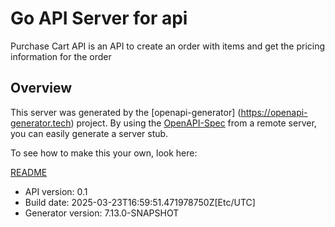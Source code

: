 # Go API Server for api

Purchase Cart API is an API to create an order with items and get the pricing information for the order

## Overview
This server was generated by the [openapi-generator]
(https://openapi-generator.tech) project.
By using the [OpenAPI-Spec](https://github.com/OAI/OpenAPI-Specification) from a remote server, you can easily generate a server stub.

To see how to make this your own, look here:

[README](https://openapi-generator.tech)

- API version: 0.1
- Build date: 2025-03-23T16:59:51.471978750Z[Etc/UTC]
- Generator version: 7.13.0-SNAPSHOT
